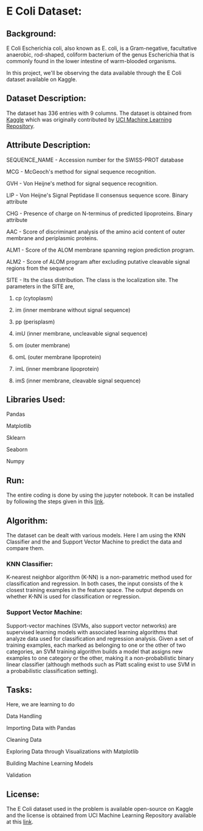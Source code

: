 # E Coli Dataset:

## Background:

E Coli Escherichia coli, also known as E. coli, is a Gram-negative, facultative anaerobic, rod-shaped, coliform bacterium of the genus Escherichia that is commonly found in the lower intestine of warm-blooded organisms.

In this project, we'll be observing the data available through the E Coli dataset available on Kaggle. 
 
## Dataset Description:

The dataset has 336 entries with 9 columns. The dataset is obtained from [Kaggle](https://www.kaggle.com/kannanaikkal/ecoli-uci-dataset) which was originally contributed by [UCI Machine Learning Repository](https://archive.ics.uci.edu/ml/datasets/Ecoli).

## Attribute Description:

SEQUENCE_NAME - Accession number for the SWISS-PROT database

MCG -  McGeoch's method for signal sequence recognition.

GVH  - Von Heijne's method for signal sequence recognition.

LIP  - Von Heijne's Signal Peptidase II consensus sequence score. Binary attribute

CHG  - Presence of charge on N-terminus of predicted lipoproteins. Binary attribute

AAC  - Score of discriminant analysis of the amino acid content of outer membrane and periplasmic proteins.

ALM1 - Score of the ALOM membrane spanning region prediction program.

ALM2 - Score of ALOM program after excluding putative cleavable signal regions from the sequence

SITE - Its the class distribution. The class is the localization site. The parameters in the SITE are, 

  1. cp  (cytoplasm)                                   
  
  2. im  (inner membrane without signal sequence)                     
  
  3. pp  (perisplasm)                                    
  
  4. imU (inner membrane, uncleavable signal sequence)  
  
  5. om  (outer membrane)                               
  
  6. omL (outer membrane lipoprotein)                     
  
  7. imL (inner membrane lipoprotein)                     
  
  8. imS (inner membrane, cleavable signal sequence)      

## Libraries Used:

Pandas

Matplotlib

Sklearn

Seaborn

Numpy

## Run:

The entire coding is done by using the jupyter notebook. It can be installed by following the steps given in this [link](https://jupyter.org/install). 

## Algorithm:

The dataset can be dealt with various models. Here I am using the KNN Classifier and the and Support Vector Machine to predict the data and compare them.  

### KNN Classifier:

K-nearest neighbor algorithm (K-NN) is a non-parametric method used for classification and regression. In both cases, the input consists of the k closest training examples in the feature space. The output depends on whether K-NN is used for classification or regression. 

### Support Vector Machine: 

Support-vector machines (SVMs, also support vector networks) are supervised learning models with associated learning algorithms that analyze data used for classification and regression analysis. Given a set of training examples, each marked as belonging to one or the other of two categories, an SVM training algorithm builds a model that assigns new examples to one category or the other, making it a non-probabilistic binary linear classifier (although methods such as Platt scaling exist to use SVM in a probabilistic classification setting).


## Tasks:

Here, we are learning to do

Data Handling

Importing Data with Pandas

Cleaning Data

Exploring Data through Visualizations with Matplotlib

Building Machine Learning Models

Validation

## License:

The E Coli dataset used in the problem is available open-source on Kaggle and the license is obtained from UCI Machine Learning Repository available at this [link](https://archive.ics.uci.edu/ml/citation_policy.html).
